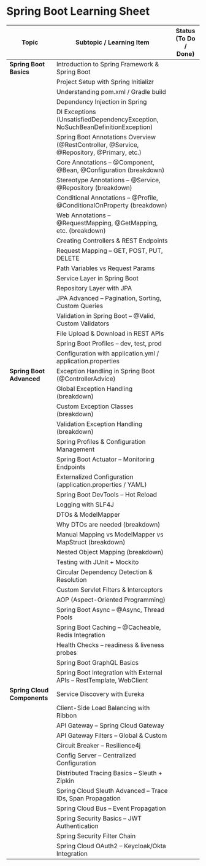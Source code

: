 # Spring Boot Learning Sheet

| Topic | Subtopic / Learning Item | Status (To Do / Done) |
|-------|---------------------------|------------------------|
| **Spring Boot Basics** | Introduction to Spring Framework & Spring Boot | |
|  | Project Setup with Spring Initializr | |
|  | Understanding pom.xml / Gradle build | |
|  | Dependency Injection in Spring | |
|  | DI Exceptions (UnsatisfiedDependencyException, NoSuchBeanDefinitionException) | |
|  | Spring Boot Annotations Overview (@RestController, @Service, @Repository, @Primary, etc.) | |
|  | Core Annotations – @Component, @Bean, @Configuration (breakdown) | |
|  | Stereotype Annotations – @Service, @Repository (breakdown) | |
|  | Conditional Annotations – @Profile, @ConditionalOnProperty (breakdown) | |
|  | Web Annotations – @RequestMapping, @GetMapping, etc. (breakdown) | |
|  | Creating Controllers & REST Endpoints | |
|  | Request Mapping – GET, POST, PUT, DELETE | |
|  | Path Variables vs Request Params | |
|  | Service Layer in Spring Boot | |
|  | Repository Layer with JPA | |
|  | JPA Advanced – Pagination, Sorting, Custom Queries | |
|  | Validation in Spring Boot – @Valid, Custom Validators | |
|  | File Upload & Download in REST APIs | |
|  | Spring Boot Profiles – dev, test, prod | |
|  | Configuration with application.yml / application.properties | |
| **Spring Boot Advanced** | Exception Handling in Spring Boot (@ControllerAdvice) | |
|  | Global Exception Handling (breakdown) | |
|  | Custom Exception Classes (breakdown) | |
|  | Validation Exception Handling (breakdown) | |
|  | Spring Profiles & Configuration Management | |
|  | Spring Boot Actuator – Monitoring Endpoints | |
|  | Externalized Configuration (application.properties / YAML) | |
|  | Spring Boot DevTools – Hot Reload | |
|  | Logging with SLF4J | |
|  | DTOs & ModelMapper | |
|  | Why DTOs are needed (breakdown) | |
|  | Manual Mapping vs ModelMapper vs MapStruct (breakdown) | |
|  | Nested Object Mapping (breakdown) | |
|  | Testing with JUnit + Mockito | |
|  | Circular Dependency Detection & Resolution | |
|  | Custom Servlet Filters & Interceptors | |
|  | AOP (Aspect-Oriented Programming) | |
|  | Spring Boot Async – @Async, Thread Pools | |
|  | Spring Boot Caching – @Cacheable, Redis Integration | |
|  | Health Checks – readiness & liveness probes | |
|  | Spring Boot GraphQL Basics | |
|  | Spring Boot Integration with External APIs – RestTemplate, WebClient | |
| **Spring Cloud Components** | Service Discovery with Eureka | |
|  | Client-Side Load Balancing with Ribbon | |
|  | API Gateway – Spring Cloud Gateway | |
|  | API Gateway Filters – Global & Custom | |
|  | Circuit Breaker – Resilience4j | |
|  | Config Server – Centralized Configuration | |
|  | Distributed Tracing Basics – Sleuth + Zipkin | |
|  | Spring Cloud Sleuth Advanced – Trace IDs, Span Propagation | |
|  | Spring Cloud Bus – Event Propagation | |
|  | Spring Security Basics – JWT Authentication | |
|  | Spring Security Filter Chain | |
|  | Spring Cloud OAuth2 – Keycloak/Okta Integration | |
